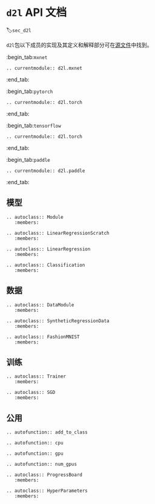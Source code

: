 # `d2l` API 文档
:label:`sec_d2l`

`d2l`包以下成员的实现及其定义和解释部分可在[源文件](https://github.com/d2l-ai/d2l-en/tree/master/d2l)中找到。


:begin_tab:`mxnet`
```eval_rst
.. currentmodule:: d2l.mxnet
```
:end_tab:

:begin_tab:`pytorch`
```eval_rst
.. currentmodule:: d2l.torch
```
:end_tab:

:begin_tab:`tensorflow`
```eval_rst
.. currentmodule:: d2l.torch
```
:end_tab:

:begin_tab:`paddle`
```eval_rst
.. currentmodule:: d2l.paddle
```
:end_tab:

## 模型

```eval_rst 
.. autoclass:: Module
   :members: 

.. autoclass:: LinearRegressionScratch
   :members:

.. autoclass:: LinearRegression
   :members:    

.. autoclass:: Classification
   :members:
```

## 数据

```eval_rst 
.. autoclass:: DataModule
   :members: 

.. autoclass:: SyntheticRegressionData
   :members: 

.. autoclass:: FashionMNIST
   :members:
```

## 训练

```eval_rst 
.. autoclass:: Trainer
   :members: 

.. autoclass:: SGD
   :members:
```

## 公用

```eval_rst 
.. autofunction:: add_to_class

.. autofunction:: cpu

.. autofunction:: gpu

.. autofunction:: num_gpus

.. autoclass:: ProgressBoard
   :members: 

.. autoclass:: HyperParameters
   :members:
```
